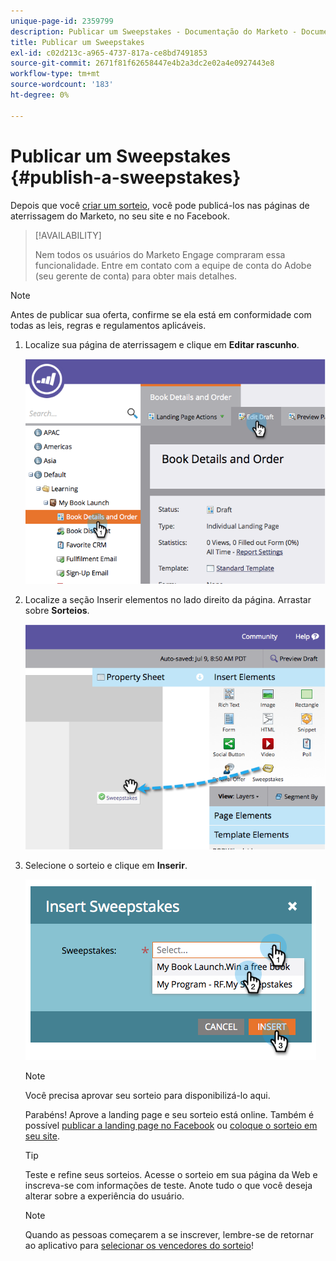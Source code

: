 ```yaml
---
unique-page-id: 2359799
description: Publicar um Sweepstakes - Documentação do Marketo - Documentação do produto
title: Publicar um Sweepstakes
exl-id: c02d213c-a965-4737-817a-ce8bd7491853
source-git-commit: 2671f81f62658447e4b2a3dc2e02a4e0927443e8
workflow-type: tm+mt
source-wordcount: '183'
ht-degree: 0%

---
```


# Publicar um Sweepstakes {#publish-a-sweepstakes}

Depois que você [criar um sorteio](/help/marketo/product-docs/demand-generation/social/sweepstakes/create-sweepstakes.md), você pode publicá-los nas páginas de aterrissagem do Marketo, no seu site e no Facebook.

>[!AVAILABILITY]
>
>Nem todos os usuários do Marketo Engage compraram essa funcionalidade. Entre em contato com a equipe de conta do Adobe (seu gerente de conta) para obter mais detalhes.

>[!NOTE]
>
>Antes de publicar sua oferta, confirme se ela está em conformidade com todas as leis, regras e regulamentos aplicáveis.

1. Localize sua página de aterrissagem e clique em **Editar rascunho**.

   ![](assets/image2014-9-25-17-3a41-3a27.png)

1. Localize a seção Inserir elementos no lado direito da página. Arrastar sobre **Sorteios**.

   ![](assets/image2014-9-25-17-3a41-3a31.png)

1. Selecione o sorteio e clique em **Inserir**.

   ![](assets/image2014-9-25-17-3a41-3a35.png)

   >[!NOTE]
   >
   >Você precisa aprovar seu sorteio para disponibilizá-lo aqui.

   Parabéns! Aprove a landing page e seu sorteio está online. Também é possível [publicar a landing page no Facebook](/help/marketo/product-docs/demand-generation/facebook/publish-landing-pages-to-facebook.md) ou [coloque o sorteio em seu site](/help/marketo/product-docs/demand-generation/social/social-functions/deploy-social-on-your-website.md).

   >[!TIP]
   >
   >Teste e refine seus sorteios. Acesse o sorteio em sua página da Web e inscreva-se com informações de teste. Anote tudo o que você deseja alterar sobre a experiência do usuário.

   >[!NOTE]
   >
   >Quando as pessoas começarem a se inscrever, lembre-se de retornar ao aplicativo para [selecionar os vencedores do sorteio](/help/marketo/product-docs/demand-generation/social/sweepstakes/select-sweepstakes-winners.md)!
